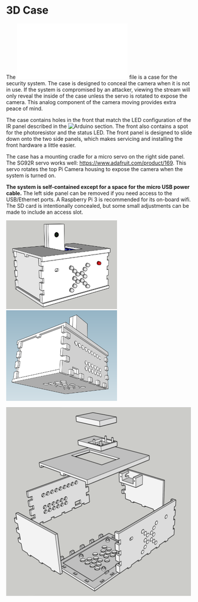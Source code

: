 # 3D Case

The ![PiSecurityCamCase.stl](./PiSecurityCamCase.stl) file is a case for the security system. The case is designed to conceal the camera when it is not in use. If the system is compromised by an attacker, viewing the stream will only reveal the inside of the case unless the servo is rotated to expose the camera. This analog component of the camera moving provides extra peace of mind.

The case contains holes in the front that match the LED configuration of the IR panel described in the ![Arduino section](../arduino). The front also contains a spot for the photoresistor and the status LED. The front panel is designed to slide down onto the two side panels, which makes servicing and installing the front hardware a little easier.

The case has a mounting cradle for a micro servo on the right side panel. The SG92R servo works well: https://www.adafruit.com/product/169. This servo rotates the top Pi Camera housing to expose the camera when the system is turned on.

**The system is self-contained except for a space for the micro USB power cable.** The left side panel can be removed if you need access to the USB/Ethernet ports. A Raspberry Pi 3 is recommended for its on-board wifi. The SD card is intentionally concealed, but some small adjustments can be made to include an access slot.

<img src="./Case_Top_Front.png" width="300" /> <img src="./Case_Bottom_Back.png" width="300" />

<img src="./Case_Exploded.png" width="500" />
